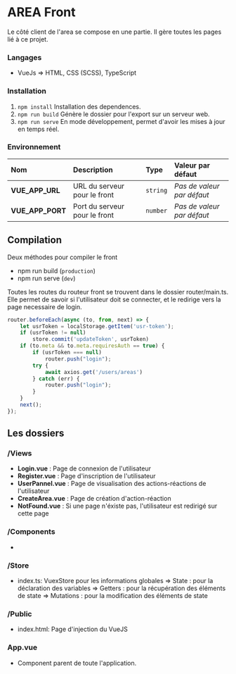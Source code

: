 # AREA Front

Le côté client de l'area se compose en une partie.
Il gère toutes les pages lié à ce projet.

### Langages
- VueJs
    => HTML, CSS (SCSS), TypeScript

### Installation

1. `npm install` Installation des dependences.
2. `npm run build` Génère le dossier pour l'export sur un serveur web.
3. `npm run serve` En mode développement, permet d'avoir les mises à jour en temps réel.

### Environnement

| Nom | Description | Type | Valeur par défaut |
|:----|:------------|:-----|:------------------|
| **VUE_APP_URL** | URL du serveur pour le front | `string` | *Pas de valeur par défaut* |
| **VUE_APP_PORT** | Port du serveur pour le front | `number` | *Pas de valeur par défaut* |

## Compilation

Deux méthodes pour compiler le front
- npm run build (`production`)
- npm run serve (`dev`)

Toutes les routes du routeur front se trouvent dans le dossier router/main.ts.
Elle permet de savoir si l'utilisateur doit se connecter, et le redirige vers la page necessaire de login.
```ts
router.beforeEach(async (to, from, next) => {
    let usrToken = localStorage.getItem('usr-token');
    if (usrToken != null)
        store.commit('updateToken', usrToken)
    if (to.meta && to.meta.requiresAuth == true) {
        if (usrToken === null)
            router.push("login");
        try {
            await axios.get('/users/areas')
        } catch (err) {
            router.push("login");
        }
    }
    next();
});
```

## Les dossiers

### /Views
- **Login.vue** : Page de connexion de l'utilisateur
- **Register.vue** : Page d'inscription de l'utilisateur
- **UserPannel.vue** : Page de visualisation des actions-réactions de l'utilisateur
- **CreateArea.vue** : Page de création d'action-réaction
- **NotFound.vue** : Si une page n'éxiste pas, l'utilisateur est redirigé sur cette page

### /Components
- 

### /Store
- index.ts: VuexStore pour les informations globales
    => State : pour la déclaration des variables
    => Getters : pour la récupération des éléments de state
    => Mutations : pour la modification des éléments de state

### /Public
- index.html: Page d'injection du VueJS

### App.vue
- Component parent de toute l'application.
